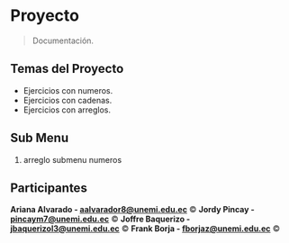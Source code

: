 # Proyecto
> Documentación.

## Temas del Proyecto

- Ejercicios con numeros.
- Ejercicios con cadenas.
- Ejercicios con arreglos.

## Sub Menu

1. arreglo submenu numeros




## Participantes
**Ariana Alvarado - aalvarador8@unemi.edu.ec** ©
**Jordy Pincay - pincaym7@unemi.edu.ec** ©
**Joffre Baquerizo - jbaquerizol3@unemi.edu.ec** ©
**Frank Borja - fborjaz@unemi.edu.ec** ©


